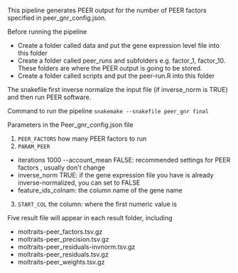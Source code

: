 This pipeline generates PEER output for the number of PEER factors specified in peer_gnr_config.json.

Before running the pipeline
- Create a folder called data and put the gene expression level file into this folder
- Create a folder called peer_runs and subfolders e.g. factor_1, factor_10. These folders are where the PEER output is going to be stored. 
- Create a folder called scripts and put the peer-run.R into this folder

The snakefile first inverse normalize the input file (if inverse_norm is TRUE) and then run PEER software. 

Command to run the pipeline
  `snakemake --snakefile peer_gnr final` 

Parameters in the Peer_gnr_config.json file 
1. `PEER_FACTORS`  how many PEER factors to run
2. `PARAM_PEER` 
  - iterations 1000 --account_mean FALSE: recommended settings for PEER factors , usually don't change
  - inverse_norm TRUE: if the gene expression file you have is already inverse-normalized, you can set to FALSE
  - feature_ids_colnam: the column name of the gene name 
3. `START_COL` the column: where the first numeric value is

Five result file will appear in each result folder, including 
  - moltraits-peer_factors.tsv.gz
  - moltraits-peer_precision.tsv.gz
  - moltraits-peer_residuals-invnorm.tsv.gz
  - moltraits-peer_residuals.tsv.gz
  - moltraits-peer_weights.tsv.gz
